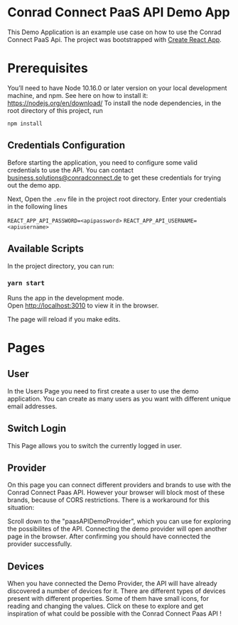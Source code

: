 # Conrad Connect PaaS API Demo App

This Demo Application is an example use case on how to use the Conrad Connect PaaS Api.
The project was bootstrapped with [Create React App](https://github.com/facebook/create-react-app).

# Prerequisites

You’ll need to have Node 10.16.0 or later version on your local development machine, and npm. See here on how to install it: https://nodejs.org/en/download/
To install the node dependencies, in the root directory of this project, run

`npm install`

## Credentials Configuration

Before starting the application, you need to configure some valid credentials to use the API.
You can contact business.solutions@conradconnect.de to get these credentials for trying out the demo app.

Next, Open the `.env` file in the project root directory. 
Enter your credentials in the following lines

```REACT_APP_API_PASSWORD=<apipassword>```
```REACT_APP_API_USERNAME=<apiusername>```

## Available Scripts

In the project directory, you can run:

### `yarn start`

Runs the app in the development mode.<br />
Open [http://localhost:3010](http://localhost:3010) to view it in the browser.

The page will reload if you make edits.<br />

# Pages

## User 

In the Users Page you need to first create a user to use the demo application. You can create as many users as you want with different unique email addresses.

## Switch Login

This Page allows you to switch the currently logged in user.

## Provider

On this page you can connect different providers and brands to use with the Conrad Connect Paas API. However your browser will block most of these brands, because of CORS restrictions. There is a workaround for this situation:

Scroll down to the "paasAPIDemoProvider", which you can use for exploring the possibilites of the API. Connecting the demo provider will open another page in the browser. After confirming you should have connected the provider successfully.

## Devices

When you have connected the Demo Provider, the API will have already discovered a number of devices for it. There are different types of devices present with different properties. Some of them have small icons, for reading and changing the values. Click on these to explore and get inspiration of what could be possible with the Conrad Connect Paas API !
